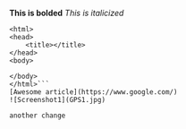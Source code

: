 **This is bolded**
*This is italicized*
```<!DOCTYPE html>
<html>
<head>
	<title></title>
</head>
<body>

</body>
</html>```
[Awesome article](https://www.google.com/)
![Screenshot1](GPS1.jpg)

another change